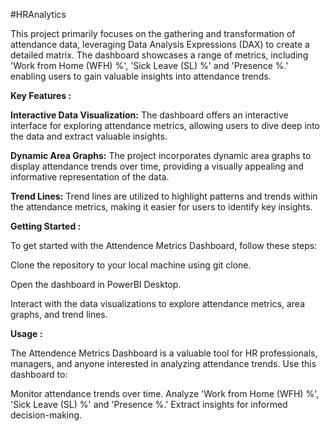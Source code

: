 #HRAnalytics

This project primarily focuses on the gathering and transformation of attendance data, leveraging Data Analysis Expressions (DAX) to create a detailed matrix. The dashboard showcases a range of metrics, including 'Work from Home (WFH) %', 'Sick Leave (SL) %' and 'Presence %.' enabling users to gain valuable insights into attendance trends.

**Key Features :**

**Interactive Data Visualization:** The dashboard offers an interactive interface for exploring attendance metrics, allowing users to dive deep into the data and extract valuable insights.

**Dynamic Area Graphs:** The project incorporates dynamic area graphs to display attendance trends over time, providing a visually appealing and informative representation of the data.

**Trend Lines:** Trend lines are utilized to highlight patterns and trends within the attendance metrics, making it easier for users to identify key insights.

**Getting Started :**

To get started with the Attendence Metrics Dashboard, follow these steps:

Clone the repository to your local machine using git clone.

Open the dashboard in PowerBI Desktop.

Interact with the data visualizations to explore attendance metrics, area graphs, and trend lines.

**Usage :**


The Attendence Metrics Dashboard is a valuable tool for HR professionals, managers, and anyone interested in analyzing attendance trends. Use this dashboard to:

Monitor attendance trends over time.
Analyze 'Work from Home (WFH) %', 'Sick Leave (SL) %' and 'Presence %.'
Extract insights for informed decision-making.

